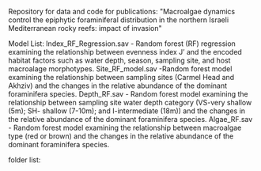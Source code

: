 Repository for data and code for publications: "Macroalgae dynamics control the epiphytic foraminiferal distribution in the northern Israeli Mediterranean rocky reefs: impact of invasion"

Model List:
Index_RF_Regression.sav - Random forest (RF) regression examining the relationship between evenness index J’ and the encoded habitat factors such as water depth, season, sampling site, and host macroalage morphotypes.
Site_RF_model.sav -Random forest model examining the relationship between sampling sites (Carmel Head and Akhziv) and the changes in the relative abundance of the dominant foraminifera species.
Depth_RF.sav - Random forest model examining the relationship between sampling site water depth category (VS-very shallow (5m); SH- shallow (7-10m); and I-intermediate (18m)) and the changes in the relative abundance of the dominant foraminifera species.
Algae_RF.sav - Random forest model examining the relationship between macroalgae type (red or brown) and the changes in the relative abundance of the dominant foraminifera species.




folder list:
